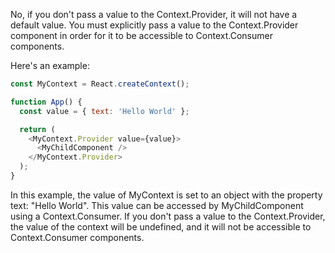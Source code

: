 No, if you don't pass a value to the Context.Provider, it will not have a default value. You must explicitly pass a value to the Context.Provider component in order for it to be accessible to Context.Consumer components.

Here's an example:

```javascript
const MyContext = React.createContext();

function App() {
  const value = { text: 'Hello World' };

  return (
    <MyContext.Provider value={value}>
      <MyChildComponent />
    </MyContext.Provider>
  );
}
```

In this example, the value of MyContext is set to an object with the property text: "Hello World". This value can be accessed by MyChildComponent using a Context.Consumer. If you don't pass a value to the Context.Provider, the value of the context will be undefined, and it will not be accessible to Context.Consumer components.

